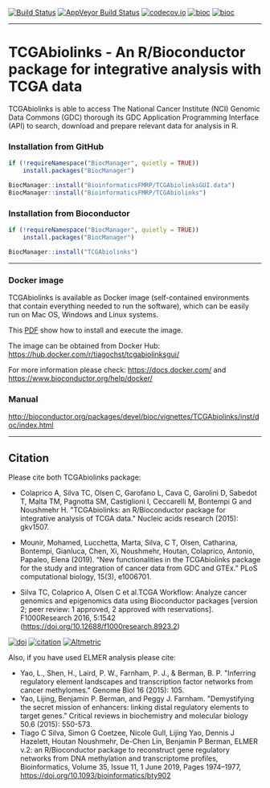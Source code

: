 [![Build Status](https://travis-ci.org/BioinformaticsFMRP/TCGAbiolinks.svg?branch=master)](https://travis-ci.org/BioinformaticsFMRP/TCGAbiolinks)
[![AppVeyor Build Status](https://ci.appveyor.com/api/projects/status/github/BioinformaticsFMRP/TCGAbiolinks?branch=master&svg=true)](https://ci.appveyor.com/project/BioinformaticsFMRP/TCGAbiolinks)
[![codecov.io](https://codecov.io/github/BioinformaticsFMRP/TCGAbiolinks/coverage.svg?branch=master)](https://codecov.io/github/BioinformaticsFMRP/TCGAbiolinks?branch=master)
[![bioc](http://www.bioconductor.org/shields/years-in-bioc/TCGAbiolinks.svg)](http://bioconductor.org/packages/TCGAbiolinks/)
[![bioc](http://bioconductor.org/shields/availability/devel/TCGAbiolinks.svg)](http://bioconductor.org/packages/TCGAbiolinks/)

------------------------------------------------------------------------

# TCGAbiolinks - An R/Bioconductor package for integrative analysis with TCGA data

TCGAbiolinks is able to access The National Cancer Institute (NCI) Genomic Data Commons (GDC) thorough its
GDC Application Programming Interface (API) to search, download and prepare relevant data for analysis in R.

### Installation from GitHub ###
```R
if (!requireNamespace("BiocManager", quietly = TRUE))
    install.packages("BiocManager")

BiocManager::install("BioinformaticsFMRP/TCGAbiolinksGUI.data")
BiocManager::install("BioinformaticsFMRP/TCGAbiolinks")
```

### Installation from Bioconductor ###
```R
if (!requireNamespace("BiocManager", quietly = TRUE))
    install.packages("BiocManager")

BiocManager::install("TCGAbiolinks")
```

------------------------------------------------------------------------

### Docker image ###

TCGAbiolinks is available as Docker image (self-contained environments that contain everything needed to run the software), 
which can be easily run on Mac OS, Windows and Linux systems. 

This [PDF](https://drive.google.com/open?id=0B0-8N2fjttG-QXp5LVlPQnVQejg) show how to install and execute the image.

The image can be obtained from Docker Hub: https://hub.docker.com/r/tiagochst/tcgabiolinksgui/

For more information please check: https://docs.docker.com/ and https://www.bioconductor.org/help/docker/


### Manual ###

http://bioconductor.org/packages/devel/bioc/vignettes/TCGAbiolinks/inst/doc/index.html

------------------------------------------------------------------------


## Citation

Please cite both TCGAbiolinks package: 

* Colaprico A, Silva TC, Olsen C, Garofano L, Cava C, Garolini D, Sabedot T, Malta TM, Pagnotta SM, Castiglioni I, Ceccarelli M, Bontempi G and Noushmehr H. "TCGAbiolinks: an R/Bioconductor package for integrative analysis of TCGA data." Nucleic acids research (2015): gkv1507.

* Mounir, Mohamed, Lucchetta, Marta, Silva, C T, Olsen, Catharina, Bontempi, Gianluca, Chen, Xi, Noushmehr, Houtan, Colaprico, Antonio, Papaleo, Elena (2019). “New functionalities in the TCGAbiolinks package for the study and integration of cancer data from GDC and GTEx.” PLoS computational biology, 15(3), e1006701.

* Silva TC, Colaprico A, Olsen C et al.TCGA Workflow: Analyze cancer genomics and epigenomics data using Bioconductor packages [version 2; peer review: 1 approved, 2 approved with reservations]. F1000Research 2016, 5:1542
(https://doi.org/10.12688/f1000research.8923.2)

[![doi](https://img.shields.io/badge/doi-10.1093/nar/gkv1507-green.svg?style=flat)](http://dx.doi.org/10.1093/nar/gkv1507) [![citation](https://img.shields.io/badge/cited%20by-1151-green.svg?style=flat)](https://scholar.google.com.hk/scholar?oi=bibs&hl=en&cites=15937881581405647591) [![Altmetric](https://img.shields.io/badge/Altmetric-44-green.svg?style=flat)](https://www.altmetric.com/details/4919535)

Also, if you have used ELMER analysis please cite:

* Yao, L., Shen, H., Laird, P. W., Farnham, P. J., & Berman, B. P. "Inferring regulatory element landscapes and transcription factor networks from cancer methylomes." Genome Biol 16 (2015): 105.
* Yao, Lijing, Benjamin P. Berman, and Peggy J. Farnham. "Demystifying the secret mission of enhancers: linking distal regulatory elements to target genes." Critical reviews in biochemistry and molecular biology 50.6 (2015): 550-573.
* Tiago C Silva, Simon G Coetzee, Nicole Gull, Lijing Yao, Dennis J Hazelett, Houtan Noushmehr, De-Chen Lin, Benjamin P Berman, ELMER v.2: an R/Bioconductor package to reconstruct gene regulatory networks from DNA methylation and transcriptome profiles, Bioinformatics, Volume 35, Issue 11, 1 June 2019, Pages 1974–1977, https://doi.org/10.1093/bioinformatics/bty902
